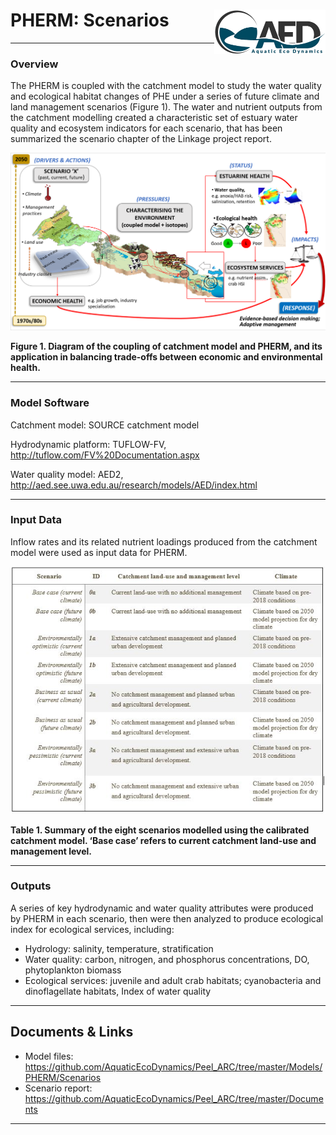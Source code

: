 # PHERM: Scenarios <img src="https://github.com/AquaticEcoDynamics/Peel_ARC/blob/master/Images/Logos/aed.png" align="right" width="178" height="70.5">

---

### Overview

The PHERM is coupled with the catchment model to study the water quality and ecological habitat changes of PHE under a series of future climate and land management scenarios (Figure 1). The water and nutrient outputs from the catchment modelling created a characteristic set of estuary water quality and ecosystem indicators for each scenario, that has been summarized the scenario chapter of the Linkage project report. 

<img src="https://github.com/AquaticEcoDynamics/Peel_ARC/blob/master/Images/Scenario Pic.png">

**Figure 1. Diagram of the coupling of catchment model and PHERM, and its application in balancing trade-offs between economic and environmental health.**

---

### Model Software

Catchment model: SOURCE catchment model

Hydrodynamic platform: TUFLOW-FV, http://tuflow.com/FV%20Documentation.aspx 

Water quality model: AED2, http://aed.see.uwa.edu.au/research/models/AED/index.html  


---

### Input Data

Inflow rates and its related nutrient loadings produced from the catchment model were used as input data for PHERM. 

<img src="https://github.com/AquaticEcoDynamics/Peel_ARC/blob/master/Images/scenario_table.JPG">

**Table 1. Summary of the eight scenarios modelled using the calibrated catchment model. ‘Base case’ refers to current catchment land-use and management level.**

---

### Outputs

A series of key hydrodynamic and water quality attributes were produced by PHERM in each scenario, then were then analyzed to produce ecological index for ecological services, including:
-	Hydrology: salinity, temperature, stratification
-	Water quality: carbon, nitrogen, and phosphorus concentrations, DO, phytoplankton biomass
-	Ecological services: juvenile and adult crab habitats; cyanobacteria and dinoflagellate habitats, Index of water quality


---

## Documents & Links

-	Model files: https://github.com/AquaticEcoDynamics/Peel_ARC/tree/master/Models/PHERM/Scenarios
-	Scenario report: https://github.com/AquaticEcoDynamics/Peel_ARC/tree/master/Documents 

---
